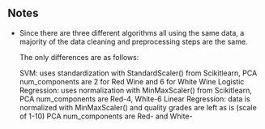 ## Notes
- Since there are three different algorithms all using the same data, a majority of the data cleaning and preprocessing steps are the same.

  The only differences are as follows:

  SVM: uses standardization with StandardScaler() from Scikitlearn, PCA num_components are 2 for Red Wine and 6 for White Wine
  Logistic Regression: uses normalization with MinMaxScaler() from Scikitlearn, PCA num_components are Red-4, White-6
    Linear Regression: data is normalized with MinMaxScaler() and quality grades are left as is (scale of 1-10)
  PCA num_components are Red- and White- 
